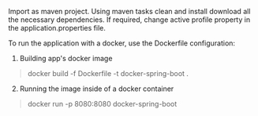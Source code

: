 Import as maven project.
Using maven tasks clean and install download all the necessary dependencies.
If required, change active profile property in the application.properties file.

To run the application with a docker, use the Dockerfile configuration:
1. Building app's docker image
  >docker build -f Dockerfile -t docker-spring-boot .
2. Running the image inside of a docker container 
  >docker run -p 8080:8080 docker-spring-boot